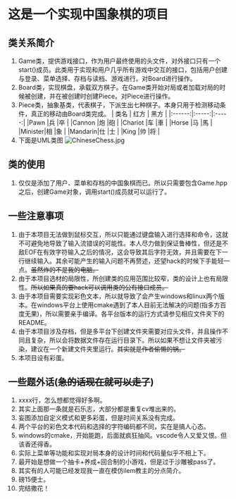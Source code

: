 # 这是一个实现中国象棋的项目
## 类关系简介
1. Game类，提供游戏接口，作为用户最终使用的头文件，对外接口只有一个start()成员。此类用于实现和用户几乎所有游戏中交互的接口，包括用户创建与登录、菜单选择、存档与读档、游戏进行。对Board进行操作。
2. Board类，实现棋盘，承载双方棋子。在Game类开始对局或者加载对局的时候被创建，并在被创建时创建Piece。对Piece进行操作。
3. Piece类，抽象基类，代表棋子，下派生出七种棋子。本身只用于检测移动条件，真正的移动由Board类完成。
    | 类名   | 红方   | 黑方  |
    |:------:|:-----:|:-----:|
    |Pawn    |兵     |卒     |
    |Cannon  |炮     |砲     |
    |Chariot |车     |車     |
    |Horse   |马     |馬     |
    |Minister|相     |象     |
    |Mandarin|仕     |士     |
    |King    |帅     |将     |
4. 下面是UML类图
    ![ChineseChess.jpg](https://i.loli.net/2020/03/14/WyruEUsRtHK8An4.png)
## 类的使用
1. 仅仅是添加了用户、菜单和存档的中国象棋而已。所以只需要包含Game.hpp之后，创建Game对象，调用start()成员就可以运行了。
## 一些注意事项
1. 由于本项目无法做到鼠标交互，所以只能通过键盘输入进行选择和命令，这就不可避免地导致了输入流错误的可能性。本人尽力做到保证鲁棒性，但还是不敌EOF在有效字符输入之后的情况，这会导致其后字符无效，并且需要在下一行继续输入。其余可能产生的输入问题不再赘述，还望hack的时候下手能轻一点。~~虽然炸的不是我的电脑。~~
2. 由于本项目选材的局限性，所创建类的应用范围比较窄，类的设计上也有局限性。~~所以如果真的要hack可以调用类的公有接口成员。~~
3. 由于本项目需要实现彩色文本，所以就导致了会产生windows和linux两个版本。在windows平台上使用cmake遇到了本人目前无法解决的问题(指多方百度无果)，所以需要亲手编译。各平台版本的运行方式请参见相应文件夹下的README。
4. 由于本项目涉及存档，但是多平台下创建文件夹需要对应头文件，并且操作不同且复杂，所以会将数据文件存在运行目录下。所以如果不想让文件夹被污染，建议在一个新建文件夹里运行。~~其实就是作者偷懒的锅。~~
5. 本项目设有彩蛋。
## 一些题外话(~~急的话现在就可以走了~~)
1. xxxx行，怎么想都觉得好多啊。
2. 其实上面那一条就是石乐志，大部分都是重复cv堆出来的。
3. 妄图添加自定义模式和更多彩蛋，但是时间关系没有完成。
4. 两个平台的彩色文本代码和选择的字符编码都不同，实在是搞人心态。
5. windows的cmake，开始能跑，后面就疯狂抽风。vscode令人又爱又恨。但该香还得香。
6. 实际上菜单等功能和实现对局本身的设计时间和代码量似乎不相上下。
7. 最开始是想做一个抽卡+养成+回合制的小游戏，但是过于沙雕被pass了。
8. 其实有的人可能已经发现我一直在模仿ilem教主的分点简介。
9. 磅15便士。
10. 完结撒花！
